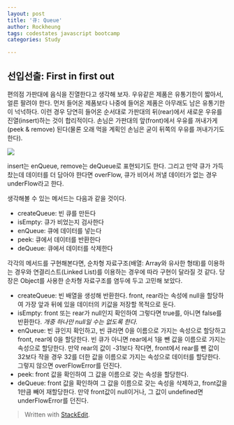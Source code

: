 ```yaml
---
layout: post
title: '큐: Queue'
author: Rockheung
tags: codestates javascript bootcamp
categories: Study

---
```

## 선입선출: First in first out

편의점 가판대에 음식을 진열한다고 생각해 보자. 우유같은 제품은 유통기한이 짧아서, 얼른 팔려야 한다. 먼저 들어온 제품보다 나중에 들어온 제품은 아무래도 남은 유통기한이 넉넉하다. 이런 경우 당연히 들어온 순서대로 가판대의 뒤(rear)에서 새로운 우유를 진열(insert)하는 것이 합리적이다. 손님은 가판대의 앞(front)에서 우유를 꺼내가게(peek & remove) 된다(물론 오래 먹을 계획인 손님은 굳이 뒤쪽의 우유를 꺼내가기도 한다).

![](https://www.geeksforgeeks.org/wp-content/uploads/gq/2014/02/Queue.png)

insert는 enQueue, remove는 deQueue로 표현되기도 한다. 
그리고 만약 큐가 가득 찼는데 데이터를 더 담아야 한다면 overFlow, 큐가 비어서 꺼낼 데이터가 없는 경우 underFlow라고 한다. 

생각해볼 수 있는 메서드는 다음과 같을 것이다.

- createQueue: 빈 큐를 만든다
- isEmpty: 큐가 비었는지 검사한다
- enQueue: 큐에 데이터를 넣는다
- peek: 큐에서 데이터를 반환한다
- deQueue: 큐에서 데이터를 삭제한다

각각의 메서드를 구현해본다면, 순차형 자료구조(배열: Array와 유사한 형태)를 이용하는 경우와 연결리스트(Linked List)를 이용하는 경우에 따라 구현이 달라질 것 같다. 당장은 Object를 사용한 순차형 자료구조를 염두에 두고 고민해 보았다.

- createQueue: 빈 배열을 생성해 반환한다. front, rear라는 속성에 null을 할당하여 가장 앞과 뒤에 있을 데이터의 키값을 저장할 목적으로 둔다.
- isEmpty: front 또는 rear가 null인지 확인하여 그렇다면 true를, 아니면 false를 반환한다. *개중 하나만 null일 수는 없도록 한다*.
- enQueue: 빈 큐인지 확인하고, 빈 큐라면 0을 이름으로 가지는 속성으로 할당하고 front, rear에 0을 할당한다. 빈 큐가 아니면 rear에서 1을 뺀 값을 이름으로 가지는 속성으로 할당한다. 만약 rear의 값이 -31보다 작다면, front에서 rear를 뺀 값이 32보다 작을 경우 32를 더한 값을 이름으로 가지는 속성으로 데이터를 할당한다. 그렇지 않으면 overFlowError를 던진다.
- peek: front 값을 확인하여 그 값을 이름으로 갖는 속성을 할당한다.
- deQueue: front 값을 확인하여 그 값을 이름으로 갖는 속성을 삭제하고, front값을 1만큼 빼어 재할당한다. 만약 front값이 null이거나, 그 값이 undefined면  underFlowError를 던진다.



> Written with [StackEdit](https://stackedit.io/).



